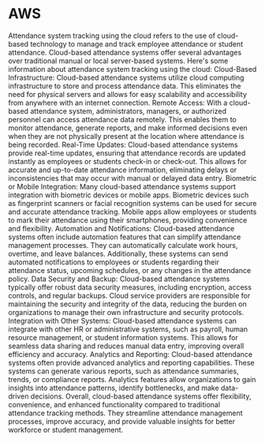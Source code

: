 # AWS
Attendance system tracking using the cloud refers to the use of cloud-based technology to manage and track employee attendance or student attendance. Cloud-based attendance systems offer several advantages over traditional manual or local server-based systems. Here's some information about attendance system tracking using the cloud:
 Cloud-Based Infrastructure: Cloud-based attendance systems utilize cloud computing infrastructure to store and process attendance data. This eliminates the need for physical servers and allows for easy scalability and accessibility from anywhere with an internet connection.
Remote Access: With a cloud-based attendance system, administrators, managers, or authorized personnel can access attendance data remotely. This enables them to monitor attendance, generate reports, and make informed decisions even when they are not physically present at the location where attendance is being recorded.
Real-Time Updates: Cloud-based attendance systems provide real-time updates, ensuring that attendance records are updated instantly as employees or students check-in or check-out. This allows for accurate and up-to-date attendance information, eliminating delays or inconsistencies that may occur with manual or delayed data entry.
Biometric or Mobile Integration: Many cloud-based attendance systems support integration with biometric devices or mobile apps. Biometric devices such as fingerprint scanners or facial recognition systems can be used for secure and accurate attendance tracking. Mobile apps allow employees or students to mark their attendance using their smartphones, providing convenience and flexibility.
Automation and Notifications: Cloud-based attendance systems often include automation features that can simplify attendance management processes. They can automatically calculate work hours, overtime, and leave balances. Additionally, these systems can send automated notifications to employees or students regarding their attendance status, upcoming schedules, or any changes in the attendance policy.
Data Security and Backup: Cloud-based attendance systems typically offer robust data security measures, including encryption, access controls, and regular backups. Cloud service providers are responsible for maintaining the security and integrity of the data, reducing the burden on organizations to manage their own infrastructure and security protocols.
Integration with Other Systems: Cloud-based attendance systems can integrate with other HR or administrative systems, such as payroll, human resource management, or student information systems. This allows for seamless data sharing and reduces manual data entry, improving overall efficiency and accuracy.
Analytics and Reporting: Cloud-based attendance systems often provide advanced analytics and reporting capabilities. These systems can generate various reports, such as attendance summaries, trends, or compliance reports. Analytics features allow organizations to gain insights into attendance patterns, identify bottlenecks, and make data-driven decisions.
Overall, cloud-based attendance systems offer flexibility, convenience, and enhanced functionality compared to traditional attendance tracking methods. They streamline attendance management processes, improve accuracy, and provide valuable insights for better workforce or student management.
